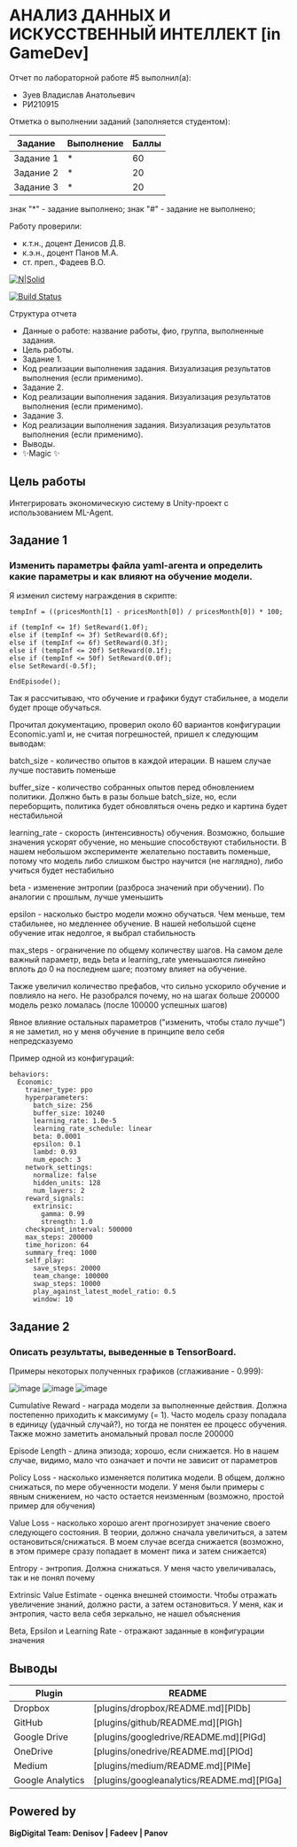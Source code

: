 # АНАЛИЗ ДАННЫХ И ИСКУССТВЕННЫЙ ИНТЕЛЛЕКТ [in GameDev]
Отчет по лабораторной работе #5 выполнил(а):
- Зуев Владислав Анатольевич
- РИ210915

Отметка о выполнении заданий (заполняется студентом):

| Задание | Выполнение | Баллы |
| ------ | ------ | ------ |
| Задание 1 | * | 60 |
| Задание 2 | * | 20 |
| Задание 3 | * | 20 |

знак "*" - задание выполнено; знак "#" - задание не выполнено;

Работу проверили:
- к.т.н., доцент Денисов Д.В.
- к.э.н., доцент Панов М.А.
- ст. преп., Фадеев В.О.

[![N|Solid](https://cldup.com/dTxpPi9lDf.thumb.png)](https://nodesource.com/products/nsolid)

[![Build Status](https://travis-ci.org/joemccann/dillinger.svg?branch=master)](https://travis-ci.org/joemccann/dillinger)

Структура отчета

- Данные о работе: название работы, фио, группа, выполненные задания.
- Цель работы.
- Задание 1.
- Код реализации выполнения задания. Визуализация результатов выполнения (если применимо).
- Задание 2.
- Код реализации выполнения задания. Визуализация результатов выполнения (если применимо).
- Задание 3.
- Код реализации выполнения задания. Визуализация результатов выполнения (если применимо).
- Выводы.
- ✨Magic ✨


## Цель работы
Интегрировать экономическую систему в Unity-проект с использованием ML-Agent.


## Задание 1
### Изменить параметры файла yaml-агента и определить какие параметры и как влияют на обучение модели.

Я изменил систему награждения в скрипте:


```
tempInf = ((pricesMonth[1] - pricesMonth[0]) / pricesMonth[0]) * 100;

if (tempInf <= 1f) SetReward(1.0f);
else if (tempInf <= 3f) SetReward(0.6f);
else if (tempInf <= 6f) SetReward(0.3f);
else if (tempInf <= 20f) SetReward(0.1f);
else if (tempInf <= 50f) SetReward(0.0f);
else SetReward(-0.5f);

EndEpisode();
```

Так я рассчитываю, что обучение и графики будут стабильнее, а модели будет проще обучаться.


Прочитал документацию, проверил около 60 вариантов конфигурации Economic.yaml и, не считая погрешностей, пришел к следующим выводам:

batch_size - количество опытов в каждой итерации. В нашем случае лучше поставить поменьше

buffer_size - количество собранных опытов перед обновлением политики. Должно быть в разы больше batch_size, но, если переборщить, политика будет обновляться очень редко и картина будет нестабильной

learning_rate - скорость (интенсивность) обучения. Возможно, большие значения ускорят обучение, но меньшие способствуют стабильности. В нашем небольшом эксперименте желательно поставить поменьше, потому что модель либо слишком быстро научится (не наглядно), либо учиться будет нестабильно

beta - изменение энтропии (разброса значений при обучении). По аналогии с прошлым, лучше уменьшить

epsilon - насколько быстро модели можно обучаться. Чем меньше, тем стабильнее, но медленнее обучение. В нашей небольшой сцене обучение итак недолгое, я выбрал стабильность

max_steps - ограничение по общему количеству шагов. На самом деле важный параметр, ведь beta и learning_rate уменьшаются линейно вплоть до 0 на последнем шаге; поэтому влияет на обучение.



Также увеличил количество префабов, что сильно ускорило обучение и повлияло на него. Не разобрался почему, но на шагах больше 200000 модель резко ломалась (после 100000 успешных шагов)

Явное влияние остальных параметров ("изменить, чтобы стало лучше") я не заметил, но у меня обучение в принципе вело себя непредсказуемо


Пример одной из конфигураций:

```
behaviors:
  Economic:
    trainer_type: ppo
    hyperparameters:
      batch_size: 256
      buffer_size: 10240
      learning_rate: 1.0e-5
      learning_rate_schedule: linear
      beta: 0.0001
      epsilon: 0.1
      lambd: 0.93
      num_epoch: 3      
    network_settings:
      normalize: false
      hidden_units: 128
      num_layers: 2
    reward_signals:
      extrinsic:
        gamma: 0.99
        strength: 1.0
    checkpoint_interval: 500000
    max_steps: 200000
    time_horizon: 64
    summary_freq: 1000
    self_play:
      save_steps: 20000
      team_change: 100000
      swap_steps: 10000
      play_against_latest_model_ratio: 0.5
      window: 10
```





## Задание 2
### Описать результаты, выведенные в TensorBoard.

Примеры некоторых полученных графиков (сглаживание - 0.999):

![image](https://user-images.githubusercontent.com/49882084/205174015-99644dab-ee80-4515-85cd-f4b7756caace.png)
![image](https://user-images.githubusercontent.com/49882084/205174056-b23605e1-69e3-453b-b002-6e84f32c5ddc.png)
![image](https://user-images.githubusercontent.com/49882084/205174078-13b22ccf-78b7-4638-b526-45e82fe17fe1.png)

Cumulative Reward - награда модели за выполненные действия. Должна постепенно приходить к максимуму (= 1). Часто модель сразу попадала в единицу (удачный случай?), но тогда не понятен ее процесс обучения. Также можно заметить аномальный провал после 200000

Episode Length - длина эпизода; хорошо, если снижается. Но в нашем случае, видимо, мало что означает и почти не зависит от параметров


Policy Loss - насколько изменяется политика модели. В общем, должно снижаться, по мере обученности модели. У меня были примеры с явным снижением, но часто остается неизменным (возможно, простой пример для обучения)

Value Loss - насколько хорошо агент прогнозирует значение своего следующего состояния. В теории, должно сначала увеличиться, а затем остановиться/снижаться. В моем случае всегда снижается (возможно, в этом примере сразу попадает в момент пика и затем снижается)


Entropy - энтропия. Должна снижаться. У меня часто увеличивалась, так и не понял почему

Extrinsic Value Estimate - оценка внешней стоимости. Чтобы отражать увеличение знаний, должно расти, а затем остановиться. У меня, как и энтропия, часто вела себя зеркально, не нашел объяснения


Beta, Epsilon и Learning Rate - отражают заданные в конфигурации значения


## Выводы


| Plugin | README |
| ------ | ------ |
| Dropbox | [plugins/dropbox/README.md][PlDb] |
| GitHub | [plugins/github/README.md][PlGh] |
| Google Drive | [plugins/googledrive/README.md][PlGd] |
| OneDrive | [plugins/onedrive/README.md][PlOd] |
| Medium | [plugins/medium/README.md][PlMe] |
| Google Analytics | [plugins/googleanalytics/README.md][PlGa] |

## Powered by

**BigDigital Team: Denisov | Fadeev | Panov**
